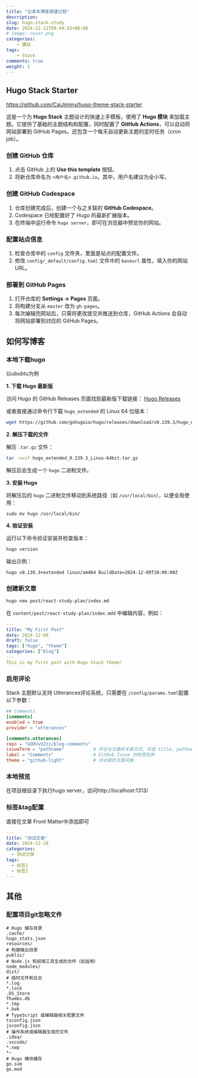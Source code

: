 ```yaml
---
title: "记录本博客搭建过程"
description: 
slug: hugo-stack-study
date: 2024-12-11T09:44:53+08:00
# image: cover.png
categories:
    - 建站
tags:
    - Stack
comments: true
weight: 1
---
```


## Hugo Stack Starter

https://github.com/CaiJimmy/hugo-theme-stack-starter

这是一个为 **Hugo Stack** 主题设计的快速上手模板，使用了 **Hugo 模块** 来加载主题。它提供了基础的主题结构和配置，同时配置了 **GitHub Actions**，可以自动将网站部署到 GitHub Pages。还包含一个每天自动更新主题的定时任务（cron job）。

### 创建 GitHub 仓库

1. 点击 GitHub 上的 **Use this template** 按钮。
2. 将新仓库命名为 `<用户名>.github.io`。其中，用户名建议为全小写。

### 创建 GitHub Codespace

1. 仓库创建完成后，创建一个与之关联的 **GitHub Codespace**。
2. Codespace 已经配置好了 Hugo 的最新扩展版本。
3. 在终端中运行命令 `hugo server`，即可在浏览器中预览你的网站。

### 配置站点信息

1. 检查仓库中的 `config` 文件夹，里面是站点的配置文件。
2. 修改 `config/_default/config.toml` 文件中的 `baseurl` 属性，填入你的网站 URL。

### 部署到 GitHub Pages

1. 打开仓库的 **Settings -> Pages** 页面。
2. 将构建分支从 `master` 改为 `gh-pages`。
3. 每次编辑完网站后，只需将更改提交并推送到仓库，GitHub Actions 会自动将网站部署到对应的 GitHub Pages。

## 如何写博客

### 本地下载hugo

以ububtu为例

**1. 下载 Hugo 最新版**

访问 Hugo 的 GitHub Releases 页面找到最新版下载链接：
[Hugo Releases](https://github.com/gohugoio/hugo/releases)

或者直接通过命令行下载 `hugo_extended` 的 Linux 64 位版本：

```bash
wget https://github.com/gohugoio/hugo/releases/download/v0.139.3/hugo_extended_0.139.3_Linux-64bit.tar.gz
```

**2. 解压下载的文件**

解压 `.tar.gz` 文件：

```bash
tar -xvzf hugo_extended_0.139.3_Linux-64bit.tar.gz
```

解压后会生成一个 `hugo` 二进制文件。

**3. 安装 Hugo**

将解压后的 `hugo` 二进制文件移动到系统路径（如 `/usr/local/bin`），以便全局使用：

```hugo
sudo mv hugo /usr/local/bin/
```

**4. 验证安装**

运行以下命令验证安装并检查版本：

```bash
hugo version
```

输出示例：

```plaintext
hugo v0.139.3+extended linux/amd64 BuildDate=2024-12-09T10:00:00Z
```

### **创建新文章**

```bash
hugo new post/react-study-plan/index.md
```

在 `content/post/react-study-plan/index.mdd` 中编辑内容，例如：

```yaml
---
title: "My First Post"
date: 2024-12-09
draft: false
tags: ["hugo", "theme"]
categories: ["blog"]
---
This is my first post with Hugo Stack theme!
```

### **启用评论**

Stack 主题默认支持 Utterances评论系统，只需要在 `/config/params.toml`配置以下参数：

```toml
## Comments
[comments]
enabled = true
provider = "utterances"

[comments.utterances]
repo = "GODVvVZzz/blog-comments"
issueTerm = "pathname"           # 评论与文章的关联方式，可选 title, pathname, url
label = "Comments"               # GitHub Issue 的标签名称
theme = "github-light"           # 评论框的主题风格
```

### 本地预览

在项目根目录下执行hugo server，访问http://localhost:1313/ 

### 标签&tag配置

直接在文章 Front Matter中添加即可

```yaml
---
title: "测试文章"
date: 2024-12-18
categories:
  - 测试分类
tags:
  - 标签1
  - 标签2
---
```



## 其他

### 配置项目git忽略文件

```
# Hugo 缓存目录
.cache/
hugo_stats.json
resources/
# 构建输出目录
public/
# Node.js 和前端工具生成的文件（如适用）
node_modules/
dist/
# 临时文件和日志
*.log
*.lock
.DS_Store
Thumbs.db
*.tmp
*.bak
# TypeScript 或编辑器相关配置文件
tsconfig.json
jsconfig.json
# 操作系统或编辑器生成的文件
.idea/
.vscode/
*.swp
*~
# Hugo 模块缓存
go.sum
go.mod
```

